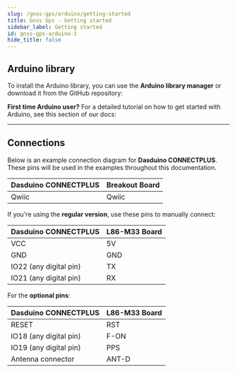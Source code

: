 ```yaml
---
slug: /gnss-gps/arduino/getting-started
title: Gnss Gps - Getting started
sidebar_label: Getting started
id: gnss-gps-arduino-1
hide_title: false
---
```


## Arduino library

To install the Arduino library, you can use the **Arduino library manager** or download it from the GitHub repository:
<QuickLink  
  title="GNSS GPS L86-M33 board Arduino library"  
  description="GNSS L860-M33 Arduino library by Soldered"  
  url="https://github.com/SolderedElectronics/Soldered-GNSS-L86-M33-Arduino-Library/tree/main"  
/>  

<InfoBox>

**First time Arduino user?** For a detailed tutorial on how to get started with Arduino, see this section of our docs:

<QuickLink  
  title="Getting started with Arduino"  
  description="A full, comprehensive tutorial on how to fully set up and upload code for the first time on an Arduino board, from scratch!"  
  url="/documentation/arduino/quick-start-guide"  
/>  

</InfoBox>

---

## Connections

Below is an example connection diagram for **Dasduino CONNECTPLUS**. These pins will be used in the examples throughout this documentation.

| **Dasduino CONNECTPLUS** | **Breakout Board** |
| ------------------------ | ------------------ |
| Qwiic                    | Qwiic              |

<InfoBox>

If you're using the **regular version**, use these pins to manually connect:

| **Dasduino CONNECTPLUS** | **L86-M33 Board** |
| ------------------------ | ----------------- |
| VCC                      | 5V                |
| GND                      | GND               |
| IO22 (any digital pin)   | TX                |
| IO21 (any digital pin)   | RX                |

For the **optional pins**:

| **Dasduino CONNECTPLUS** | **L86-M33 Board** |
| ------------------------ | ----------------- |
| RESET                    | RST               |
| IO18 (any digital pin)   | F-ON              |
| IO19 (any digital pin)   | PPS               |
| Antenna connector        | ANT-D             |
</InfoBox>